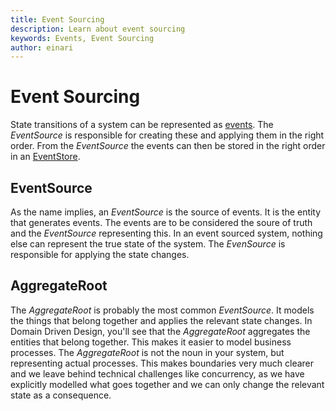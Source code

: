 ```yaml
---
title: Event Sourcing
description: Learn about event sourcing
keywords: Events, Event Sourcing
author: einari
---
```


# Event Sourcing

State transitions of a system can be represented as [events](introduction.md).
The *EventSource* is responsible for creating these and applying them in the right order.
From the *EventSource* the events can then be stored in the right order in an
[EventStore](event_store.md).

## EventSource

As the name implies, an *EventSource* is the source of events. It is the entity
that generates events. The events are to be considered the soure of truth and the
*EventSource* representing this. In an event sourced system, nothing else can
represent the true state of the system. The *EvenSource* is responsible for applying
the state changes.

## AggregateRoot

The *AggregateRoot* is probably the most common *EventSource*. It models the things
that belong together and applies the relevant state changes. In Domain Driven Design,
you'll see that the *AggregateRoot* aggregates the entities that belong together.
This makes it easier to model business processes. The *AggregateRoot* is not the noun
in your system, but representing actual processes. This makes boundaries very much clearer
and we leave behind technical challenges like concurrency, as we have explicitly modelled
what goes together and we can only change the relevant state as a consequence.